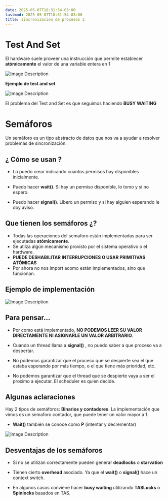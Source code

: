 ```yaml
---
date: 2025-05-07T18:31:54-03:00
lastmod: 2025-05-07T18:31:54-03:00
title: sincronizacion de procesos 2
---
```


# Test And Set
El hardware suele proveer una instrucción que permite establecer **atómicamente** el valor de una variable entera en 1

![Image Description](/darthpedro-obsidian/images/Pasted%20image%2020250507184537.png)


**Ejemplo de test and set**

![Image Description](/darthpedro-obsidian/images/Pasted%20image%2020250507185225.png)

El problema del  Test and Set es que seguimos haciendo **BUSY WAITING**

# Semáforos

Un semáforo es un tipo abstracto de datos que nos va a ayudar a resolver problemas de sincronización.

## ¿ Cómo se usan ?

- Lo puedo crear indicando cuantos permisos hay disponibles inicialmente. 

- Puedo hacer **wait()**. Si hay un permiso disponible, lo tomo y si no espero.

- Puedo hacer **signal()**. Libero un permiso y si hay alguien esperando le doy aviso. 

## Que tienen los semáforos ¿?

- Todas las operaciones del semaforo están implementadas para ser ejecutadas **atómicamente**.
- Se utilza algún mecanismo provisto por el sistema operativo o el hardware.
- **PUEDE DESHABILITAR INTERRUPCIONES O USAR PRIMITIVAS ATÓMICAS**
- Por ahora no nos import acomo están implementados, sino que funcionan. 

## Ejemplo de implementación
![Image Description](/darthpedro-obsidian/images/Pasted%20image%2020250507190948.png)

## Para pensar…

- Por como está implementado, **NO PODEMOS LEER SU VALOR DIRECTAMENTE NI ASIGNARLE UN VALOR ARBITRARIO**.

- Cuando un thread llama a **signal()** , no puedo saber a que proceso va a despertar.

- No podemos garantizar que el proceso que se despierte sea el que estaba esperando por más tiempo, o el que tiene más prioridad, etc. 

- No podemos garantizar que el thread que se despierte vaya a ser el proximo a ejecutar. El scheduler es quien decide.

## Algunas aclaraciones
Hay 2 tipos de semáforos: **Binarios y contadores**. 
La implementación que vimos es un semaforo contador, que puede tener un valor mayor a 1.

- **Wait()**  también se conoce como **P** (intentar y decrementar)


![Image Description](/darthpedro-obsidian/images/Pasted%20image%2020250507192330.png)

## Desventajas de los semáforos

- Si no se utilizan correctamente pueden generar **deadlocks** o **starvation** 

- Tienen cierto **overhead** asociado. Ya que el **wait()** o **signal()** hace un context switch.

- En algunos casos conviene hacer **busy waiting**  utilizando **TASLocks** o **Spinlocks** basados en TAS.






